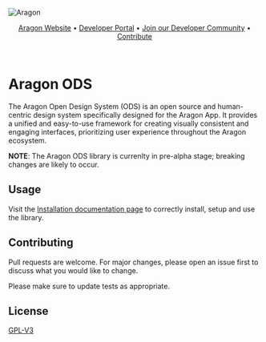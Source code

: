 ![Aragon](https://res.cloudinary.com/duvrxe0m9/image/upload/v1686656588/aragon-sdk_tjosse.png)

<p align="center">
  <a href="https://aragon.org/">Aragon Website</a>
  •
  <a href="https://devs.aragon.org/">Developer Portal</a>
  •
  <a href="http://eepurl.com/icA7oj">Join our Developer Community</a>
  •
  <a href="https://aragonproject.typeform.com/dx-contribution">Contribute</a>
</p>

<br/>

# Aragon ODS

The Aragon Open Design System (ODS) is an open source and human-centric design system specifically designed for the
Aragon App. It provides a unified and easy-to-use framework for creating visually consistent and engaging interfaces,
prioritizing user experience throughout the Aragon ecosystem.

**NOTE**: The Aragon ODS library is currenlty in pre-alpha stage; breaking changes are likely to occur.

## Usage

Visit the [Installation documentation page](https://aragon.github.io/ods/?path=/docs/docs-installation) to correctly
install, setup and use the library.

## Contributing

Pull requests are welcome. For major changes, please open an issue first to discuss what you would like to change.

Please make sure to update tests as appropriate.

## License

[GPL-V3](./LICENSE)
